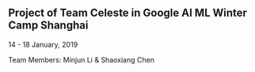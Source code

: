 ## Project of Team Celeste in Google AI ML Winter Camp Shanghai
14 - 18 January, 2019

Team Members: Minjun Li & Shaoxiang Chen
